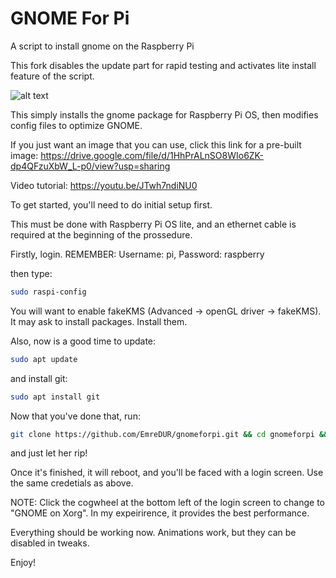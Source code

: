 # GNOME For Pi
A script to install gnome on the Raspberry Pi

This fork disables the update part for rapid testing and activates lite install feature of the script.

![alt text](https://github.com/TerraGitHuB/gnomeforpi/blob/stable/Screenshot%20from%202021-04-16%2010-11-01.png)

This simply installs the gnome package for Raspberry Pi OS, then modifies config files to optimize GNOME.

If you just want an image that you can use, click this link for a pre-built image: https://drive.google.com/file/d/1HhPrALnSO8WIo6ZK-dp4QFzuXbW_L-p0/view?usp=sharing

Video tutorial: https://youtu.be/JTwh7ndiNU0

To get started, you'll need to do initial setup first.

This must be done with Raspberry Pi OS lite, and an ethernet cable is required at the beginning of the prossedure.

Firstly, login. REMEMBER: Username: pi, Password: raspberry

then type:

```sh
sudo raspi-config
```

You will want to enable fakeKMS (Advanced -> openGL driver -> fakeKMS). It may ask to install packages. Install them.

Also, now is a good time to update:

```sh
sudo apt update
```

and install git:


```sh
sudo apt install git
```

Now that you've done that, run: 
```sh
git clone https://github.com/EmreDUR/gnomeforpi.git && cd gnomeforpi && sudo bash gnomeforpi-install
```
and just let her rip!

Once it's finished, it will reboot, and you'll be faced with a login screen. Use the same credetials as above.

NOTE: Click the cogwheel at the bottom left of the login screen to change to "GNOME on Xorg". In my expeirirence, it provides the best performance.

Everything should be working now. Animations work, but they can be disabled in tweaks.

Enjoy!
